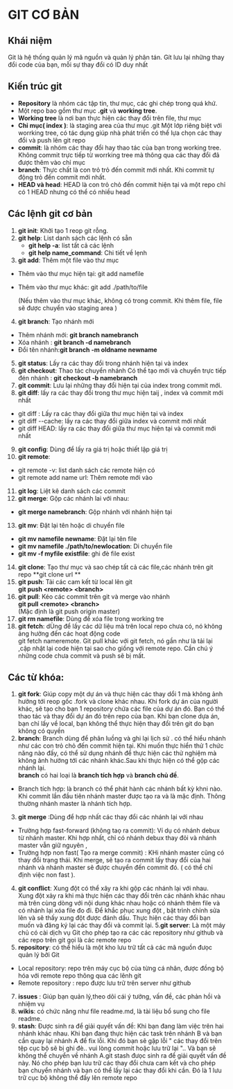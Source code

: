 # GIT CƠ BẢN  
## Khái niệm  
Git là hệ thống quản lý mã nguồn và quản lý phân tán. Gít lưu lại những thay đổi code của bạn, mỗi sự thay đổi có ID duy nhất  
## Kiến trúc git
- **Repository** là nhóm các tập tin, thư mục, các ghi chép trong quá khứ.
- Một repo bao gồm thư mục **.git** và **working tree**.
- **Working tree** là nơi bạn thực hiện các thay đổi trên file, thư mục  
- **Chỉ mục( index )**: là staging area của thư mục .git Một lớp riêng biệt với worrking tree, có tác dụng giúp nhà phát triển có thể lựa chọn các thay đổi và push lên git repo  
- **commit**: là nhóm các thay đổi hay thao tác của bạn trong working tree. Không commit  trực tiếp từ worrking tree mà thông qua các thay đổi đã được thêm vào chỉ mục  
- **branch**: Thực chất là con trỏ trỏ đến commit mới nhất. Khi commit tự động trỏ đến commit mới nhất.
- **HEAD và head**: HEAD là con trỏ chỏ đến commit hiện tại và một repo chỉ có 1 HEAD nhưng có thể có nhiều head  
## Các lệnh git cơ bản
1. **git init**: Khởi tạo 1 reop git rỗng.  
2. **git help**: List danh sách các lệnh có sẵn  
   - **git help -a**: list tất cả các lệnh 
   - **git help name_command**: Chi tiết về lẹnh 
3. **git add**: Thêm một file vào  thư mục  
- Thêm vào thư mục hiện tại: git add namefile  
- Thêm vào thư mục khác: git add ./path/to/file

  (Nếu thêm vào thư mục khác, không có trong commit. Khi thêm  file, file sẽ được chuyển vào staging area )
4. **git branch**: Tạo nhánh mới 
- Thêm nhánh mới: **git branch namebranch**  
- Xóa nhánh : **git branch -d namebranch**
- Đổi tên nhánh:**git branch -m oldname newname**
5. **git status**: Lấy ra các thay đổi trong nhánh hiện tại và index  
6. **git checkout**: Thao tác chuyển nhánh 
 Có thể tạo mới và chuyển trực tiếp đén nhánh : **git checkout -b namebranch**
7. **git commit**: Lưu lại những thay đổi hiện tại của index trong commit mới.
8. **git diff**: lấy ra các thay đổi trong thư mục hiện taij , index và commit mới nhất
- git diff : Lấy ra các thay đổi giữa thư mục hiện tại và index 
- git diff --cache: lấy ra các thay đổi giữa index và commit mới nhất
- git diff HEAD: lấy ra các thay đổi giữa thư mục hiện tại và commit mới nhất
9. **git config**: Dùng để lấy ra  giá trị hoặc thiết lập giá trị
10. **git remote**:
- git remote -v: list danh sách các remote hiện có 
- git remote add name url: Thêm remote mới vào 
11. **git log**: Liệt kê danh sách các commit 
12. **git merge**: Gộp các nhánh lai với nhau:
- **git merge namebranch**: Gộp nhánh với nhánh hiện tại
13. **git mv**: Đặt lại tên hoặc di chuyển file
- **git mv namefile newname**: Đặt lại tên file
- **git mv namefile ./path/to/newlocation**: Di chuyển file 
- **git mv -f myfile existfile**: ghi đè file exist
14. **git clone**: Tạo thư mục và sao chép tất cả các file,các nhánh trên git repo
 **git clone url **
15. **git push**: Tải các cam kết từ local lên git     
    **git push \<remote\> \<branch\>** 
16. **git pull**: Kéo các commit trên git và merge vào nhánh  
**git pull \<remote\> \<branch\>**  
    (Mặc định là git push origin master)
17. **git rm namefile**: Dùng để xóa file trong working tre  
18. **git fetch**: dÙng để lấy các dữ liệu mà trên local repo chưa có, nó không ảng hưởng đến các hoạt động code  
git fetch nameremote. Git pull khác với git fetch, nó gần như là tải lại ,cập nhật lại code hiện tại sao cho giống với remote repo.
Cần chú ý những code chưa commit và push sẽ bị mất.
## Các từ khóa:
 1. **git fork**: Giúp copy một dự án và thực hiện các thay dổi 1 mà không ảnh hưởng tới reop gốc
.fork và clone khác nhau. Khi fork dự án của người khác, sẽ tạo cho bạn 1 repository chứa các file của dự án đó. Bạn có thể thao tác và thay đổi dự án đó trên repo của  bạn. Khi bạn clone dựa án, bạn chỉ lấy về local, bạn không thể thực hiện thay đổi trên git do bạn không có quyền  
2. **branch**: Branch dùng để phân luồng và ghi lại lịch sử . có thể hiểu nhánh như các con trỏ chỏ đến commit hiện tại.
Khi muốn thực hiển thử 1 chức năng nào đấy, có thể sử dụng nhánh để thực hiện các thử nghiệm mà không ảnh hưởng tới các nhánh khác.Sau khi thực hiện có thể gộp các nhánh lại.  
  **branch** có hai loại là **branch tích hợp** và **branch chủ đề**.  
- Branch tích hợp: là branch có thể phát hành các nhánh bất kỳ khni nào. Khi commit lần đầu tiên nhánh master được tạo ra và là mặc định. Thông thường nhánh master là nhánh tích hợp.

3. **git merge** :Dùng để hợp nhất các thay đổi các nhánh lại với nhau
- Trường hợp fast-forward (không taọ ra commit): Ví dụ có nhánh debux  từ nhánh master. Khi hợp nhất, chỉ có nhánh debux thay đỏi và nhánh master vẫn giữ nguyên ,  
- Trường hợp non fast( Tạo ra merge commit) : KHi nhánh master cũng có thay đổi trạng thái. Khi merge, sẽ tạo ra commit lấy thay đổi của hai nhánh và nhánh master sẽ được chuyển đến commit đó.
  ( có thể chỉ định việc non fast ).
4. **git conflict**: Xung đột có thể xây  ra khi gộp các nhánh lại với nhau.  
 Xung đột xảy ra khi mà thực hiện các thay đổi trên các nhánh khác nhau mà trên cùng dòng với nội dung khác nhau hoặc  có nhánh thêm file và có nhánh lại xóa file đo đi. 
 Để khắc phục xung đột , bật trình chỉnh sửa lên và sẽ thấy xung đột được đánh dấu. Thực hiện các thay đổi bạn muốn và đăng ký lại các thay đổi và commit lại. 
5.**git server**: Là một máy chủ có cài dịch vụ Git cho phép tạo ra các các repository như github và các repo trên git gọi là các remote repo  
6. **repository**: có thể hiểu là một kho lưu trữ tất cả các mã nguồn đưọc quản lý bởi Git 
- Local repository: repo trên máy cục bộ của từng cá nhân, được đồng bộ hóa với remote repo thông qua các lênh git
- Remote repository : repo được lưu trữ trên server như github
7. **issues** : Giúp bạn quản lý,theo dõi cái ý tưởng, vấn đề, các phản hồi và nhiệm vụ 
8. **wikis**: có chức năng như file readme.md, là tài liệu bổ sung cho file readme. 
9. **stash**: Được sinh ra để giải quyết vấn đề: Khi bạn đang làm việc trên hai nhánh khác nhau. Khi bạn đang thực hiện các task trên nhánh B và bạn cần quay lại nhánh A để fix lỗi. Khi 
đó bạn sẽ gặp lỗi " các thay đổi trên tệp cục bộ sẽ bị ghi đè.. vui lòng commit hoặc lưu trữ lại ".. Và bạn sẽ không thể chuyển về nhánh A.git stash đưọc sinh ra để giải quyết vấn đề này. 
Nó cho phép bạn lưu trữ các thay đổi chưa cam kết  và cho phép bạn chuyển nhánh 
và bạn có thể lấy lại các thay đổi khi cần. Đó là 1 lưu trữ cục bộ không thể đấy lên remote repo